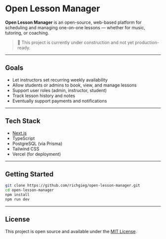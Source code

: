 # Open Lesson Manager

**Open Lesson Manager** is an open-source, web-based platform for scheduling and managing one-on-one lessons — whether for music, tutoring, or coaching.

> 🚧 This project is currently under construction and not yet production-ready.

---

## Goals

- Let instructors set recurring weekly availability
- Allow students or admins to book, view, and manage lessons
- Support user roles (admin, instructor, student)
- Track lesson history and notes
- Eventually support payments and notifications

---

## Tech Stack

- [Next.js](https://nextjs.org/)
- TypeScript
- PostgreSQL (via Prisma)
- Tailwind CSS
- Vercel (for deployment)

---

## Getting Started

```bash
git clone https://github.com/richgieg/open-lesson-manager.git
cd open-lesson-manager
npm install
npm run dev
```

---

## License

This project is open source and available under the [MIT License](LICENSE).
